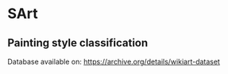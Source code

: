 # SArt
## Painting style classification

Database available on: https://archive.org/details/wikiart-dataset
